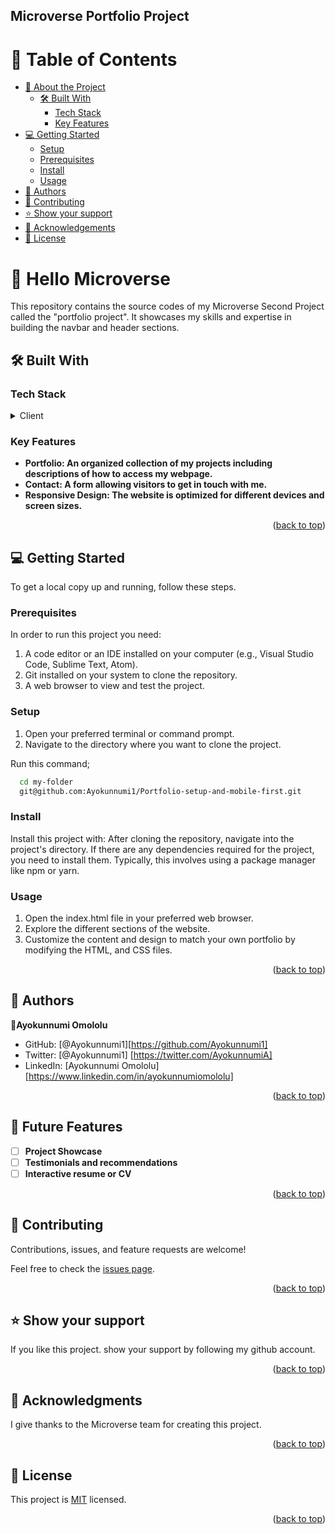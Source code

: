 ## Microverse Portfolio Project


# 📗 Table of Contents

- [📖 About the Project](#about-project)
  - [🛠 Built With](#built-with)
    - [Tech Stack](#tech-stack)
    - [Key Features](#key-features)
- [💻 Getting Started](#getting-started)
  - [Setup](#setup)
  - [Prerequisites](#prerequisites)
  - [Install](#install)
  - [Usage](#usage)
- [👥 Authors](#authors)
- [🤝 Contributing](#contributing)
- [⭐️ Show your support](#support)
- [🙏 Acknowledgements](#acknowledgements)
- [📝 License](#license)


# 📖 <a name="about-project">Hello Microverse</a>

This repository contains the source codes of my Microverse Second Project called the "portfolio project". It showcases my skills and expertise in building the navbar and header sections. 
## 🛠 Built With <a name="built-with"></a>

### Tech Stack <a name="tech-stack"></a>

<details>
  <summary>Client</summary>
  <ul>
    <li><a href="https://html.com/">HTML</a></li>
    <li><a href="https://www.css3.com/">CSS</a></li>

  </ul>
</details>

### Key Features <a name="key-features"></a>

- **Portfolio: An organized collection of my projects including descriptions of how to access my webpage.**
- **Contact: A form allowing visitors to get in touch with me.**
- **Responsive Design: The website is optimized for different devices and screen sizes.**

<p align="right">(<a href="#readme-top">back to top</a>)</p>



## 💻 Getting Started <a name="getting-started"></a>


To get a local copy up and running, follow these steps.

### Prerequisites

In order to run this project you need:

1. A code editor or an IDE installed on your computer (e.g., Visual Studio Code, Sublime Text, Atom).
2. Git installed on your system to clone the repository.
3. A web browser to view and test the project.


### Setup

1. Open your preferred terminal or command prompt.
2. Navigate to the directory where you want to clone the project.

  Run this command;
```sh
  cd my-folder
  git@github.com:Ayokunnumi1/Portfolio-setup-and-mobile-first.git
```

### Install

Install this project with:
After cloning the repository, navigate into the project's directory. If there are any dependencies required for the project, you need to install them. Typically, this involves using a package manager like npm or yarn.


### Usage

1. Open the index.html file in your preferred web browser.
2. Explore the different sections of the website.
3. Customize the content and design to match your own portfolio by modifying the HTML, and CSS files.

<p align="right">(<a href="#readme-top">back to top</a>)</p>


## 👥 Authors <a name="authors"></a>
👤**Ayokunnumi Omololu**

- GitHub: [@Ayokunnumi1][https://github.com/Ayokunnumi1]
- Twitter: [@Ayokunnumi1] [https://twitter.com/AyokunnumiA]
- LinkedIn: [Ayokunnumi Omololu] [https://www.linkedin.com/in/ayokunnumiomololu]
 
 <p align="right">(<a href="#readme-top">back to top</a>)</p>
 
 ## 🔭 Future Features <a name="future-features"></a>

- [ ] **Project Showcase**
- [ ] **Testimonials and recommendations**
- [ ] **Interactive resume or CV**

<p align="right">(<a href="#readme-top">back to top</a>)</p>
 
 ## 🤝 Contributing <a name="contributing"></a>

Contributions, issues, and feature requests are welcome!

Feel free to check the [issues page](../../issues/).

<p align="right">(<a href="#readme-top">back to top</a>)</p>
 

## ⭐️ Show your support <a name="support"></a>

If you like this project. show your support by following my github account.


<p align="right">(<a href="#readme-top">back to top</a>)</p>

## 🙏 Acknowledgments <a name="acknowledgements"></a>
I give thanks to the Microverse team for creating this project.

<p align="right">(<a href="#readme-top">back to top</a>)</p>

## 📝 License <a name="license"></a>

This project is [MIT](/LICENSE) licensed.

<p align="right">(<a href="#readme-top">back to top</a>)</p>